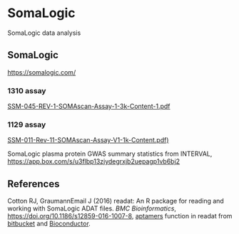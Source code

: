 # SomaLogic
SomaLogic data analysis

## SomaLogic

https://somalogic.com/

### 1310 assay

[SSM-045-REV-1-SOMAscan-Assay-1-3k-Content-1.pdf](http://somalogic.com/wp-content/uploads/2016/09/SSM-045-REV-1-SOMAscan-Assay-1-3k-Content-1.pdf)

### 1129 assay

[SSM-011-Rev-11-SOMAscan-Assay-V1-1k-Content.pdf)](http://www.somalogic.com/wp-content/uploads/2016/10/SSM-011-Rev-11-SOMAscan-Assay-V1-1k-Content.pdf)

SomaLogic plasma protein GWAS summary statistics from INTERVAL, https://app.box.com/s/u3flbp13zjydegrxjb2uepagp1vb6bj2

## References

Cotton RJ, GraumannEmail J (2016) readat: An R package for reading and working with SomaLogic ADAT files.
*BMC Bioinformatics*, https://doi.org/10.1186/s12859-016-1007-8, [aptamers](https://rdrr.io/bioc/readat/man/aptamers.html) function in 
readat from [bitbucket](https://bitbucket.org/graumannlabtools/readat) and 
[Bioconductor](https://bioconductor.org/packages/release/bioc/html/readat.html).
